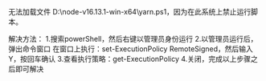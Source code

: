 无法加载文件 D:\node-v16.13.1-win-x64\yarn.ps1，因为在此系统上禁止运行脚本。

解决方法：
1.搜索powerShell，然后右键以管理员身份运行
2.以管理员运行后，弹出命令窗口
在窗口上执行：set-ExecutionPolicy RemoteSigned，然后输入Y，按回车确认
3.查看执行策略：get-ExecutionPolicy
4.关闭，完成以上步骤之后即可解决
